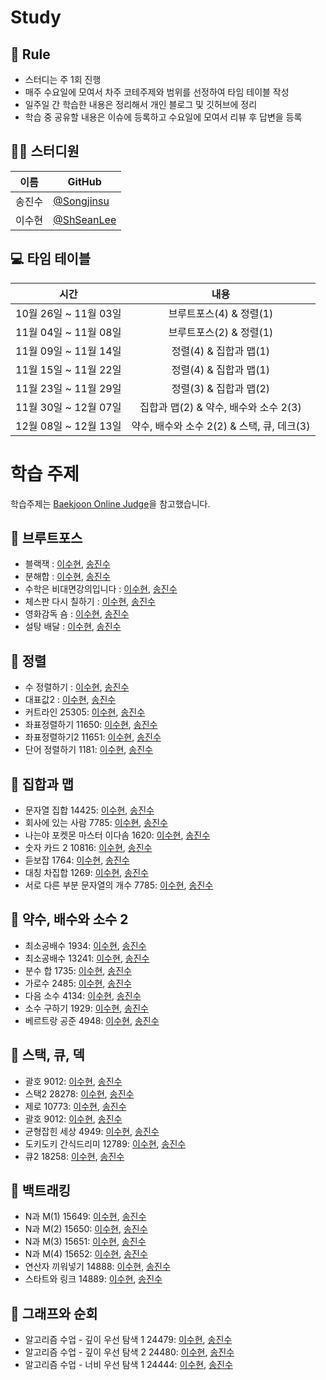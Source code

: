 # Study

## 🌳 Rule
- 스터디는 주 1회 진행
- 매주 수요일에 모여서 차주 코테주제와 범위를 선정하여 타임 테이블 작성
- 일주일 간 학습한 내용은 정리해서 개인 블로그 및 깃허브에 정리
- 학습 중 공유할 내용은 이슈에 등록하고 수요일에 모여서 리뷰 후 답변을 등록



## 👨‍💻  스터디원

| 이름   | GitHub                                         |
| ------ | ---------------------------------------------- |
| 송진수 | [@Songjinsu](https://github.com/jinsusong) |
| 이수현 | [@ShSeanLee](https://github.com/ShSeanLee) |


## 💻 타임 테이블

|     시간      |             내용              |
| :-----------: | :---------------------------: |
| 10월 26일 ~ 11월 03일 | 브루트포스(4) & 정렬(1) |
| 11월 04일 ~ 11월 08일 | 브루트포스(2) & 정렬(1) |
| 11월 09일 ~ 11월 14일 | 정렬(4) &  집합과 맵(1) |
| 11월 15일 ~ 11월 22일 | 정렬(4) &  집합과 맵(1) |
| 11월 23일 ~ 11월 29일 | 정렬(3) &  집합과 맵(2) |
| 11월 30일 ~ 12월 07일 | 집합과 맵(2) & 약수, 배수와 소수 2(3)|
| 12월 08일 ~ 12월 13일 | 약수, 배수와 소수 2(2) & 스택, 큐, 데크(3)|



# 학습 주제
학습주제는 [Baekjoon Online Judge](https://www.acmicpc.net/)을 참고했습니다.




## 📌 브루트포스


- 블랙잭 : [이수현](), [송진수]()
- 분해합 : [이수현](), [송진수]()
- 수학은 비대면강의입니다 : [이수현](), [송진수]()
- 체스판 다시 칠하기 : [이수현](), [송진수]()
- 영화감독 숌 : [이수현](), [송진수]()
- 설탕 배달 : [이수현](), [송진수]()

## 📌 정렬
- 수 정렬하기 : [이수현](), [송진수]()
- 대표값2 : [이수현](), [송진수]()
- 커트라인 25305: [이수현](https://zrr.kr/roaK), [송진수](https://zrr.kr/BIx5)
- 좌표정렬하기 11650: [이수현](https://zrr.kr/XToc), [송진수]()
- 좌표정렬하기2 11651: [이수현](https://zrr.kr/wegQ), [송진수]()
- 단어 정렬하기 1181: [이수현](https://zrr.kr/9irj), [송진수]()

## 📌 집합과 맵
- 문자열 집합 14425: [이수현](https://zrr.kr/NXRO), [송진수]()
- 회사에 있는 사람 7785: [이수현](https://zrr.kr/ThGy), [송진수]()
- 나는야 포켓몬 마스터 이다솜 1620: [이수현](), [송진수]()
- 숫자 카드 2 10816: [이수현](), [송진수]()
- 듣보잡 1764: [이수현](), [송진수]()
- 대칭 차집합 1269: [이수현](), [송진수]()
- 서로 다른 부분 문자열의 개수 7785: [이수현](), [송진수]()


## 📌 약수, 배수와 소수 2
- 최소공배수 1934: [이수현](), [송진수]()
- 최소공배수 13241: [이수현](), [송진수]()
- 분수 합 1735: [이수현](), [송진수]()
- 가로수 2485: [이수현](), [송진수]()
- 다음 소수 4134: [이수현](), [송진수]()
- 소수 구하기 1929: [이수현](), [송진수]()
- 베르트랑 공준 4948: [이수현](), [송진수]()


## 📌 스택, 큐, 덱
- 괄호 9012: [이수현](), [송진수]()
- 스택2 28278: [이수현](), [송진수]()
- 제로 10773: [이수현](), [송진수]()
- 괄호 9012: [이수현](), [송진수]()
- 균형잡힌 세상 4949: [이수현](), [송진수]()
- 도키도키 간식드리미 12789: [이수현](), [송진수]()
- 큐2 18258: [이수현](), [송진수]()

## 📌 백트래킹
- N과 M(1) 15649: [이수현](), [송진수]()
- N과 M(2) 15650: [이수현](), [송진수]()
- N과 M(3) 15651: [이수현](), [송진수]()
- N과 M(4) 15652: [이수현](), [송진수]()
- 연산자 끼워넣기 14888: [이수현](), [송진수]()
- 스타트와 링크 14889: [이수현](), [송진수]()

## 📌 그래프와 순회
- 알고리즘 수업 - 깊이 우선 탐색 1 24479: [이수현](), [송진수]()
- 알고리즘 수업 - 깊이 우선 탐색 2 24480: [이수현](), [송진수]()
- 알고리즘 수업 - 너비 우선 탐색 1 24444: [이수현](), [송진수]()
